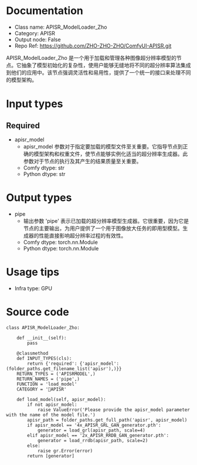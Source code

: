 # Documentation
- Class name: APISR_ModelLoader_Zho
- Category: APISR
- Output node: False
- Repo Ref: https://github.com/ZHO-ZHO-ZHO/ComfyUI-APISR.git

APISR_ModelLoader_Zho 是一个用于加载和管理各种图像超分辨率模型的节点。它抽象了模型初始化的复杂性，使用户能够无缝地将不同的超分辨率算法集成到他们的应用中。该节点强调灵活性和易用性，提供了一个统一的接口来处理不同的模型架构。

# Input types
## Required
- apisr_model
    - apisr_model 参数对于指定要加载的模型文件至关重要。它指导节点到正确的模型架构和权重文件，使节点能够实例化适当的超分辨率生成器。此参数对于节点的执行及其产生的结果质量至关重要。
    - Comfy dtype: str
    - Python dtype: str

# Output types
- pipe
    - 输出参数 'pipe' 表示已加载的超分辨率模型生成器。它很重要，因为它是节点的主要输出，为用户提供了一个用于图像放大任务的即用型模型。生成器的性能直接影响超分辨率过程的有效性。
    - Comfy dtype: torch.nn.Module
    - Python dtype: torch.nn.Module

# Usage tips
- Infra type: GPU

# Source code
```
class APISR_ModelLoader_Zho:

    def __init__(self):
        pass

    @classmethod
    def INPUT_TYPES(cls):
        return {'required': {'apisr_model': (folder_paths.get_filename_list('apisr'),)}}
    RETURN_TYPES = ('APISRMODEL',)
    RETURN_NAMES = ('pipe',)
    FUNCTION = 'load_model'
    CATEGORY = '🔎APISR'

    def load_model(self, apisr_model):
        if not apisr_model:
            raise ValueError('Please provide the apisr_model parameter with the name of the model file.')
        apisr_path = folder_paths.get_full_path('apisr', apisr_model)
        if apisr_model == '4x_APISR_GRL_GAN_generator.pth':
            generator = load_grl(apisr_path, scale=4)
        elif apisr_model == '2x_APISR_RRDB_GAN_generator.pth':
            generator = load_rrdb(apisr_path, scale=2)
        else:
            raise gr.Error(error)
        return [generator]
```